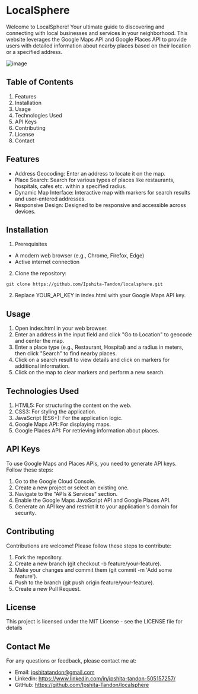 # LocalSphere

Welcome to LocalSphere! Your ultimate guide to discovering and connecting with local businesses and services in your neighborhood. This website leverages the Google Maps API and Google Places API to provide users with detailed information about nearby places based on their location or a specified address.

![image](https://github.com/Ipshita-Tandon/LocalSphere/assets/120296010/effefd54-817d-476d-b2ce-2006e971b24c)

## Table of Contents
1. Features
2. Installation
3. Usage
4. Technologies Used
5. API Keys
6. Contributing
7. License
8. Contact

## Features
* Address Geocoding: Enter an address to locate it on the map.
* Place Search: Search for various types of places like restaurants, hospitals, cafes etc. within a specified radius.
* Dynamic Map Interface: Interactive map with markers for search results and user-entered addresses.
* Responsive Design: Designed to be responsive and accessible across devices.


## Installation

1. Prerequisites
* A modern web browser (e.g., Chrome, Firefox, Edge)
* Active internet connection

2. Clone the repository:
```
git clone https://github.com/Ipshita-Tandon/localsphere.git
```
2. Replace YOUR_API_KEY in index.html with your Google Maps API key.

## Usage
1. Open index.html in your web browser.
2. Enter an address in the input field and click "Go to Location" to geocode and center the map.
3. Enter a place type (e.g., Restaurant, Hospital) and a radius in meters, then click "Search" to find nearby places.
4. Click on a search result to view details and click on markers for additional information.
5. Click on the map to clear markers and perform a new search.

## Technologies Used
1. HTML5: For structuring the content on the web.
2. CSS3: For styling the application.
3. JavaScript (ES6+): For the application logic.
4. Google Maps API: For displaying maps.
5. Google Places API: For retrieving information about places.

## API Keys
To use Google Maps and Places APIs, you need to generate API keys. Follow these steps:

1. Go to the Google Cloud Console.
2. Create a new project or select an existing one.
3. Navigate to the "APIs & Services" section.
4. Enable the Google Maps JavaScript API and Google Places API.
5. Generate an API key and restrict it to your application's domain for security.

## Contributing
Contributions are welcome! Please follow these steps to contribute:

1. Fork the repository.
2. Create a new branch (git checkout -b feature/your-feature).
3. Make your changes and commit them (git commit -m 'Add some feature').
4. Push to the branch (git push origin feature/your-feature).
5. Create a new Pull Request.


## License
This project is licensed under the MIT License - see the LICENSE file for details <br/>

## Contact Me
For any questions or feedback, please contact me at:
* Email: ipshitatandon@gmail.com
* Linkedin: https://www.linkedin.com/in/ipshita-tandon-505157257/
* GitHub: https://github.com/Ipshita-Tandon/localsphere
